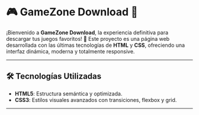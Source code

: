 # 🎮 **GameZone Download** 🚀  

¡Bienvenido a **GameZone Download**, la experiencia definitiva para descargar tus juegos favoritos! 🌟 Este proyecto es una página web desarrollada con las últimas tecnologías de **HTML** y **CSS**, ofreciendo una interfaz dinámica, moderna y totalmente responsive.  

---

## 🛠️ **Tecnologías Utilizadas**

- **HTML5**: Estructura semántica y optimizada.
- **CSS3**: Estilos visuales avanzados con transiciones, flexbox y grid.
---
